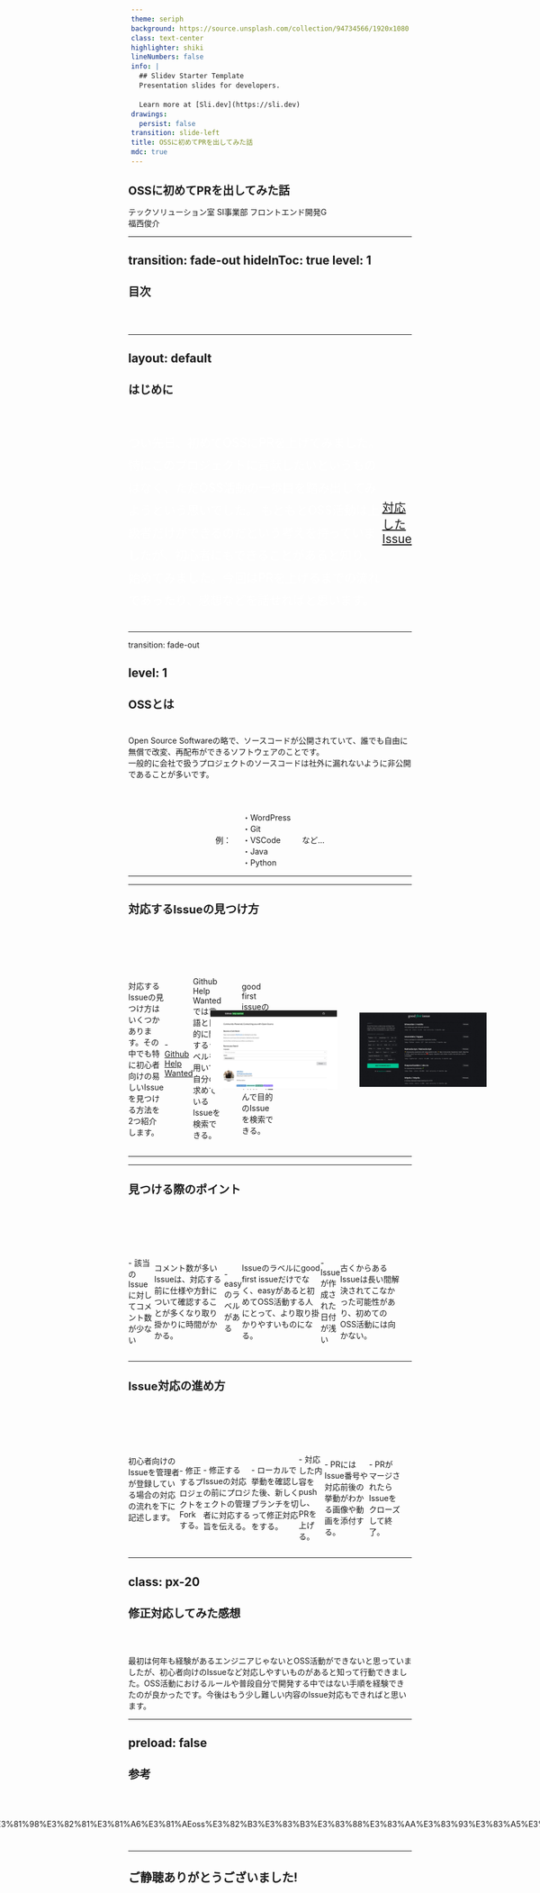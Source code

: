 ```yaml
---
theme: seriph
background: https://source.unsplash.com/collection/94734566/1920x1080
class: text-center
highlighter: shiki
lineNumbers: false
info: |
  ## Slidev Starter Template
  Presentation slides for developers.

  Learn more at [Sli.dev](https://sli.dev)
drawings:
  persist: false
transition: slide-left
title: OSSに初めてPRを出してみた話
mdc: true
---
```


# OSSに初めてPRを出してみた話

テックソリューション室 SI事業部 フロントエンド開発G<br>
福西俊介

<style>
  h1 {
    font-size: 20px;
  }
</style>
---
transition: fade-out
hideInToc: true
level: 1
---

# 目次

<Toc />
<br>
<br>

---
layout: default
---

# はじめに

<div class="outline">
  <p class="outline-text">
    つい先日、初めてOSSにPRを上げてみました。<br>
    特にこのプロジェクトに貢献したいというものはなく、ただOSS活動の一歩目を踏み出してみようという思いでした。
    もともとOSS活動は上級者だけができるのだという考えを持っていましたが、初心者にもできることがあると知り、始めてみました。今回はPRを上げるまでの流れであったり、感想などを話せればと思います。
  </p>
  <a href="https://github.com/iiitl/Wanderlusters/issues/3" target="_blank" rel="noopener noreferrer">対応したIssue</a>
</div>


<style>
.outline {
  margin-top: 40px;
  display: flex;
  justify-content: center;
  align-items: center;
  color: white;
  font-size: 21px;
  outline-style: none;
}
.outline-text {
  line-height: 2.5rem;
}
.links {
  margin-left: 20px;
}
</style>
---
transition: fade-out

level: 1
---

# OSSとは

<section>
  <div class="explanation">
    Open Source Softwareの略で、ソースコードが公開されていて、誰でも自由に無償で改変、再配布ができるソフトウェアのことです。<br>
    一般的に会社で扱うプロジェクトのソースコードは社外に漏れないように非公開であることが多いです。
    <br><br>
  </div>
  <div class="examples">
    <span>
      例：<br>
    </span>
    <div>
      ・WordPress<br>
      ・Git<br>
      ・VSCode<br>
      ・Java<br>
      ・Python<br>
      <span class="etc">など...</span>
    </div>
  </div>
</section>


<style>
  section {
    margin-top: 40px;
  }
  .explanation {
    margin-top: 40px;
  }
  .examples {
    display: flex;
    margin-top: 40px;
    gap: 20px;
  }
  .etc {
    padding-left: 20px;
  }
</style>
---
---

# 対応するIssueの見つけ方

<div class="image-container">
  <div class="column1">
    <p>対応するIssueの見つけ方はいくつかあります。その中でも特に初心者向けの易しいIssueを見つける方法を2つ紹介します。</p>
    <p>
      - 
      <a href="http://github-help-wanted.com/" target="_blank" rel="noopener noreferrer">
        Github Help Wanted
      </a>
    </p>
    <p>
      Github Help Wantedでは言語と目的に関するラベルを用いて自分の求めているIssueを検索できる。
    </p>
    <p class="good-first-issue">
      - 
      <a href="https://goodfirstissue.dev/" target="_blank" rel="noopener noreferrer">
        good first issue
      </a>
    </p>
    <p>
      good first issueのラベルがついたIssueがまとまっているサイトで、言語を選んで目的のIssueを検索できる。
    </p>
  </div>
  <div class="images">
    <img src="/public/github-help-wanted.jpg" width="300" height="auto" />
    <img src="/public/good-first-issue.jpg" width="300" height="auto" />
  </div>
</div>

<style>
.image-container {
  margin-top: 24px;
}
.good-first-issue {
  padding-top: 8px;
}
.images {
  display: flex;
  justify-content: center;
  gap: 20px 40px;
}
</style>
---
---

# 見つける際のポイント

<div class="image-container">
  <div class="column1">
    <p>- 該当のIssueに対してコメント数が少ない</p>
    <p>コメント数が多いIssueは、対応する前に仕様や方針について確認することが多くなり取り掛かりに時間がかかる。</p>
    <p>- easyのラベルがある</p>
    <p>Issueのラベルにgood first issueだけでなく、easyがあると初めてOSS活動する人にとって、より取り掛かりやすいものになる。</p>
    <p>- Issueが作成された日付が浅い</p>
    <p>古くからあるIssueは長い間解決されてこなかった可能性があり、初めてのOSS活動には向かない。</p>
  </div>
</div>

<style>
.image-container {
  display: flex;
  align-items: center;
  margin-top: 40px;
}
.column1 {
  margin-right: 20px;
}
.column2 {
  width: 50%;
  height: auto;
}
img {
  width: 100%;
  height: 100%;
}
table {
  margin-bottom: 20px
}
</style>

---

# Issue対応の進め方

<div class="image-container">
  初心者向けのIssueを管理者が登録している場合の対応の流れを下に記述します。
  <div class="column1">
    <p>- 修正するプロジェクトをForkする。</p>
    <p>- 修正するIssueの対応の前にプロジェクトの管理者に対応する旨を伝える。</p>
    <p>- ローカルで挙動を確認した後、新しくブランチを切って修正対応をする。</p>
    <p>- 対応した内容をpushし、PRを上げる。</p>
    <p>- PRにはIssue番号や対応前後の挙動がわかる画像や動画を添付する。</p>
    <p>- PRがマージされたらIssueをクローズして終了。</p>
  </div>
</div>

<style>
.image-container {
  margin-top: 40px;
}
.column1 {
  margin-top: 32px;
}
</style>

---
class: px-20
---

# 修正対応してみた感想

<div class="image-container">
  最初は何年も経験があるエンジニアじゃないとOSS活動ができないと思っていましたが、初心者向けのIssueなど対応しやすいものがあると知って行動できました。OSS活動におけるルールや普段自分で開発する中ではない手順を経験できたのが良かったです。今後はもう少し難しい内容のIssue対応もできればと思います。
</div>

<style>
.image-container {
  margin-top: 60px;
}
</style>
---
preload: false
---


# 参考

<div class="wrapper">
https://blog.zaim.co.jp/n/n9af19d9fef28<br><br>
https://tech.gunosy.io/entry/oss_first_contribution<br><br>
<span>https://untitledreport.com/%E3%81%AF%E3%81%98%E3%82%81%E3%81%A6%E3%81%AEoss%E3%82%B3%E3%83%B3%E3%83%88%E3%83%AA%E3%83%93%E3%83%A5%E3%83%BC%E3%83%88%E3%81%BE%E3%81%A7%E3%81%AE%E9%81%93%E7%AD%8B/</span>
</div>

<style>
  .wrapper {
    margin-top: 40px;
  }
  span {
    overflow-wrap: break-word;
  }
</style>
---

<h2>
  ご静聴ありがとうございました!
</h2>

<style>
  div {
    display: flex;
    justify-content: center;
    align-items: center;
  }
</style>